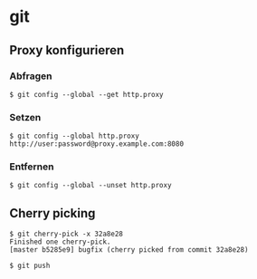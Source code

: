 # git
## Proxy konfigurieren
### Abfragen
```
$ git config --global --get http.proxy
```

### Setzen
```
$ git config --global http.proxy http://user:password@proxy.example.com:8080
```

### Entfernen
```
$ git config --global --unset http.proxy
```


## Cherry picking
```
$ git cherry-pick -x 32a8e28
Finished one cherry-pick.
[master b5285e9] bugfix (cherry picked from commit 32a8e28)

$ git push
```

